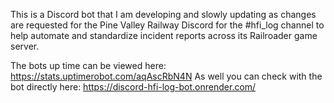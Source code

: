 This is a Discord bot that I am developing and slowly updating as changes are requested for the Pine Valley Railway Discord for the #hfi_log channel to help automate and standardize incident reports across its Railroader game server.

The bots up time can be viewed here: https://stats.uptimerobot.com/aqAscRbN4N
As well you can check with the bot directly here: https://discord-hfi-log-bot.onrender.com/

